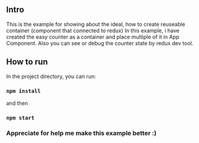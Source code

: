 ## Intro
This is the example for showing about the ideal, how to create reuseable
container (component that connected to redux)
In this example, i have created the easy counter as a container and
place multiple of it in App Component.
Also you can see or debug the counter state by redux dev tool.

## How to run
In the project directory, you can run:

### `npm install`
and then
### `npm start`

### Appreciate for help me make this example better :)